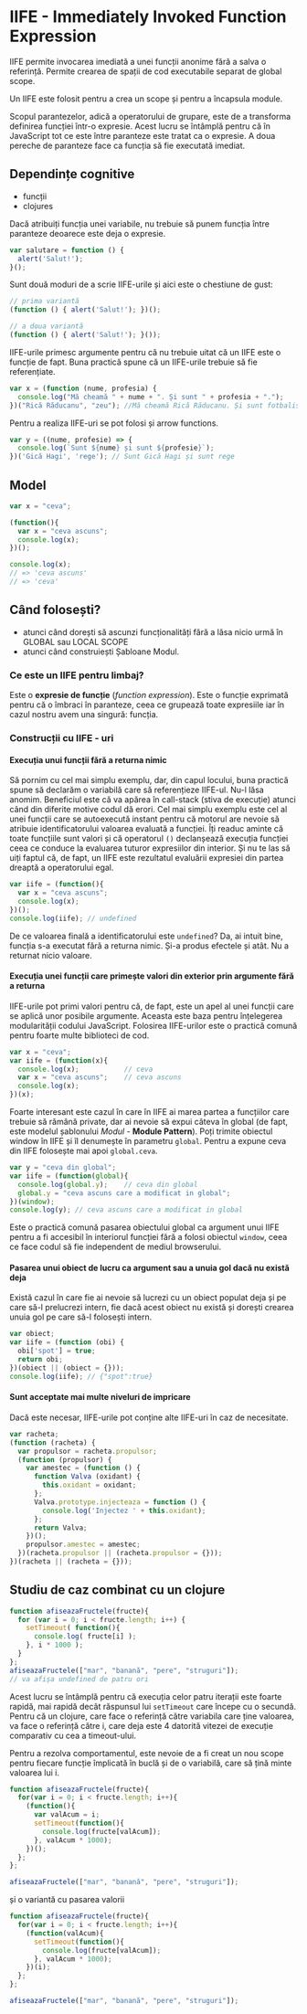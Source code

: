 # IIFE - Immediately Invoked Function Expression

IIFE permite invocarea imediată a unei funcții anonime fără a salva o referință. Permite crearea de spații de cod executabile separat de global scope.

Un IIFE este folosit pentru a crea un scope și pentru a încapsula module.

Scopul parantezelor, adică a operatorului de grupare, este de a transforma definirea funcției într-o expresie. Acest lucru se întâmplă pentru că în JavaScript tot ce este între paranteze este tratat ca o expresie. A doua pereche de paranteze face ca funcția să fie executată imediat.

## Dependințe cognitive
- funcții
- clojures

Dacă atribuiți funcția unei variabile, nu trebuie să punem funcția între paranteze deoarece este deja o expresie.

```javascript
var salutare = function () {
  alert('Salut!');
}();
```

Sunt două moduri de a scrie IIFE-urile și aici este o chestiune de gust:

```javascript
// prima variantă
(function () { alert('Salut!'); })();

// a doua variantă
(function () { alert('Salut!'); }());
```

IIFE-urile primesc argumente pentru că nu trebuie uitat că un IIFE este o funcție de fapt. Buna practică spune că un IIFE-urile trebuie să fie referențiate.

```javascript
var x = (function (nume, profesia) {
  console.log("Mă cheamă " + nume + ". Și sunt " + profesia + ".");
})("Rică Răducanu", "zeu"); //Mă cheamă Rică Răducanu. Și sunt fotbalist.
```

Pentru a realiza IIFE-uri se pot folosi și arrow functions.

```javascript
var y = ((nume, profesie) => {
  console.log(`Sunt ${nume} și sunt ${profesie}`);
})('Gică Hagi', 'rege'); // Sunt Gică Hagi și sunt rege
```

## Model

```javascript
var x = "ceva";

(function(){
  var x = "ceva ascuns";
  console.log(x);
})();

console.log(x);
// => 'ceva ascuns'
// => 'ceva'
```

## Când folosești?

- atunci când dorești să ascunzi funcționalități fără a lăsa nicio urmă în GLOBAL sau LOCAL SCOPE
- atunci când construiești Șabloane Modul.

### Ce este un IIFE pentru limbaj?

Este o **expresie de funcție** (*function expression*). Este o funcție exprimată pentru că o îmbraci în paranteze, ceea ce grupează toate expresiile iar în cazul nostru avem una singură: funcția.

### Construcții cu IIFE - uri

#### Execuția unui funcții fără a returna nimic

Să pornim cu cel mai simplu exemplu, dar, din capul locului, buna practică spune să declarăm o variabilă care să referențieze IIFE-ul. Nu-l lăsa anomim. Beneficiul este că va apărea în call-stack (stiva de execuție) atunci când din diferite motive codul dă erori.
Cel mai simplu exemplu este cel al unei funcții care se autoexecută instant pentru că motorul are nevoie să atribuie identificatorului valoarea evaluată a funcției. Îți readuc aminte că toate funcțiile sunt valori și că operatorul `()` declanșează execuția funcției ceea ce conduce la evaluarea tuturor expresiilor din interior. Și nu te las să uiți faptul că, de fapt, un IIFE este rezultatul evaluării expresiei din partea dreaptă a operatorului egal.

```javascript
var iife = (function(){
  var x = "ceva ascuns";
  console.log(x);
})();
console.log(iife); // undefined
```

De ce valoarea finală a identificatorului este `undefined`? Da, ai intuit bine, funcția s-a executat fără a returna nimic. Și-a produs efectele și atât. Nu a returnat nicio valoare.

#### Execuția unei funcții care primește valori din exterior prin argumente fără a returna

IIFE-urile pot primi valori pentru că, de fapt, este un apel al unei funcții care se aplică unor posibile argumente. Aceasta este baza pentru înțelegerea modularității codului JavaScript. Folosirea IIFE-urilor este o practică comună pentru foarte multe biblioteci de cod.

```javascript
var x = "ceva";
var iife = (function(x){
  console.log(x);           // ceva
  var x = "ceva ascuns";    // ceva ascuns
  console.log(x);
})(x);
```

Foarte interesant este cazul în care în IIFE ai marea partea a funcțiilor care trebuie să rămână private, dar ai nevoie să expui câteva în global (de fapt, este modelul șablonului *Modul* - **Module Pattern**). Poți trimite obiectul window în IIFE și îl denumește în parametru `global`. Pentru a expune ceva din IIFE folosește mai apoi `global.ceva`.

```javascript
var y = "ceva din global";
var iife = (function(global){
  console.log(global.y);    // ceva din global
  global.y = "ceva ascuns care a modificat in global";
})(window);
console.log(y); // ceva ascuns care a modificat in global
```

Este o practică comună pasarea obiectului global ca argument unui IIFE pentru a fi accesibil în interiorul funcției fără a folosi obiectul `window`, ceea ce face codul să fie independent de mediul browserului.

#### Pasarea unui obiect de lucru ca argument sau a unuia gol dacă nu există deja

Există cazul în care fie ai nevoie să lucrezi cu un obiect populat deja și pe care să-l prelucrezi intern, fie dacă acest obiect nu există și dorești crearea unuia gol pe care să-l folosești intern.

```javascript
var obiect;
var iife = (function (obi) {
  obi['spot'] = true;
  return obi;
})(obiect || (obiect = {}));
console.log(iife); // {"spot":true}
```

#### Sunt acceptate mai multe niveluri de impricare

Dacă este necesar, IIFE-urile pot conține alte IIFE-uri în caz de necesitate.

```javascript
var racheta;
(function (racheta) {
  var propulsor = racheta.propulsor;
  (function (propulsor) {
    var amestec = (function () {
      function Valva (oxidant) {
        this.oxidant = oxidant;
      };
      Valva.prototype.injecteaza = function () {
        console.log('Injectez ' + this.oxidant);
      };
      return Valva;
    })();
    propulsor.amestec = amestec;
  })(racheta.propulsor || (racheta.propulsor = {}));
})(racheta || (racheta = {}));
```

## Studiu de caz combinat cu un clojure

```javascript
function afiseazaFructele(fructe){
  for (var i = 0; i < fructe.length; i++) {
    setTimeout( function(){
      console.log( fructe[i] );
    }, i * 1000 );
  }
};
afiseazaFructele(["mar", "banană", "pere", "struguri"]);
// va afișa undefined de patru ori
```

Acest lucru se întâmplă pentru că execuția celor patru iterații este foarte rapidă, mai rapidă decât răspunsul lui `setTimeout` care începe cu o secundă. Pentru că un clojure, care face o referință către variabila care ține valoarea, va face o referință către i, care deja este 4 datorită vitezei de execuție comparativ cu cea a timeout-ului.

Pentru a rezolva comportamentul, este nevoie de a fi creat un nou scope pentru fiecare funcție împlicată în buclă și de o variabilă, care să țină minte valoarea lui i.


```javascript
function afiseazaFructele(fructe){
  for(var i = 0; i < fructe.length; i++){
    (function(){
      var valAcum = i;
      setTimeout(function(){
        console.log(fructe[valAcum]);
      }, valAcum * 1000);
    })();
  };
};

afiseazaFructele(["mar", "banană", "pere", "struguri"]);
```
 și o variantă cu pasarea valorii

 ```javascript
 function afiseazaFructele(fructe){
   for(var i = 0; i < fructe.length; i++){
     (function(valAcum){
       setTimeout(function(){
         console.log(fructe[valAcum]);
       }, valAcum * 1000);
     })(i);
   };
 };

 afiseazaFructele(["mar", "banană", "pere", "struguri"]);
 ```

